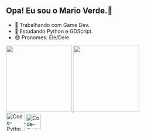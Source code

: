 ## Opa! Eu sou o Mario Verde.👋

- 🔭 Trabalhando com Game Dev.
- 🌱 Estudando Python e GDScript.
- 😄 Pronomes: Ele/Dele.

<div>
  <a href="https://github.com/code-green-mario">
  <img height="180em" src="https://github-readme-stats.vercel.app/api?username=code-green-mario&show_icons=true&theme=dark&include_all_commits=true&count_private=true"/>
  <img height="180em" src="https://github-readme-stats.vercel.app/api/top-langs/?username=code-green-mario&layout=compact&langs_count=16&theme=dark"/>
</div>

<div>
  <img align="center" alt="Code-Python" height="50" widht="60" src="https://cdn.jsdelivr.net/gh/devicons/devicon/icons/python/python-original-wordmark.svg"/>
  <img align="center" alt="Code-Godot" height="41" widht="51" src="https://cdn.jsdelivr.net/gh/devicons/devicon/icons/godot/godot-original-wordmark.svg" />
<div/>

##
<!--
<div>
  <a href="" target="_blank">
    <img src="" target="_blank"/>
  <a/>
<div/>
-->
